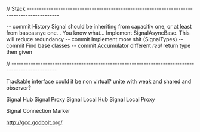 // Stack -------------------------------------------------------------------------------------------

-- commit
History Signal should be inheriting from capacitiv one, or at least from baseasnyc one... You know what...
Implement SignalAsyncBase. This will reduce redundancy
-- commit
Implement more shit (SignalTypes)
-- commit
Find base classes
-- commit
Accumulator different _real_ return type then given

// -------------------------------------------------------------------------------------------------

Trackable interface
	could it be non virtual?
	unite with weak and shared and observer?

Signal Hub
Signal Proxy
Signal Local Hub
Signal Local Proxy

Signal Connection Marker


http://gcc.godbolt.org/